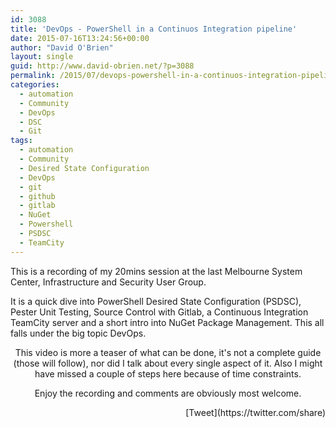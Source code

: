 ```yaml
---
id: 3088
title: 'DevOps - PowerShell in a Continuos Integration pipeline'
date: 2015-07-16T13:24:56+00:00
author: "David O'Brien"
layout: single
guid: http://www.david-obrien.net/?p=3088
permalink: /2015/07/devops-powershell-in-a-continuos-integration-pipeline/
categories:
  - automation
  - Community
  - DevOps
  - DSC
  - Git
tags:
  - automation
  - Community
  - Desired State Configuration
  - DevOps
  - git
  - github
  - gitlab
  - NuGet
  - Powershell
  - PSDSC
  - TeamCity
---
```

This is a recording of my 20mins session at the last Melbourne System Center, Infrastructure and Security User Group.

It is a quick dive into PowerShell Desired State Configuration (PSDSC), Pester Unit Testing, Source Control with Gitlab, a Continuous Integration TeamCity server and a short intro into NuGet Package Management. This all falls under the big topic DevOps.

<span class='embed-youtube' style='text-align:center; display: block;'>

This video is more a teaser of what can be done, it's not a complete guide (those will follow), nor did I talk about every single aspect of it. Also I might have missed a couple of steps here because of time constraints.

Enjoy the recording and comments are obviously most welcome. 

<div style="float: right; margin-left: 10px;">
  [Tweet](https://twitter.com/share)
</div>


